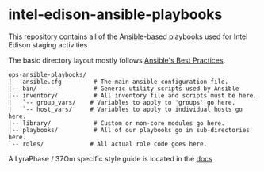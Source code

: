 <!-- markdownlint-configure-file
{
  "required-headings": {
    "headings": [
      "# intel-edison-ansible-playbooks",
      "*"
    ]
  }
}
-->

intel-edison-ansible-playbooks
==============================

This repository contains all of the Ansible-based
playbooks used for Intel Edison staging activities

The basic directory layout mostly follows [Ansible's Best
Practices](http://www.ansibleworks.com/docs/playbooks_best_practices.html).

    ops-ansible-playbooks/
    |-- ansible.cfg         # The main ansible configuration file.
    |-- bin/                # Generic utility scripts used by Ansible
    |-- inventory/          # All inventory file and scripts must be here.
    |   `-- group_vars/    # Variables to apply to 'groups' go here.
    |   `-- host_vars/     # Variables to apply to individual hosts go here.
    |-- library/            # Custom or non-core modules go here.
    |-- playbooks/          # All of our playbooks go in sub-directories here.
    `-- roles/             # All actual role code goes here.

A LyraPhase / 37Om specific style guide is located in the [docs](/docs/STYLE_GUIDE.md/)
